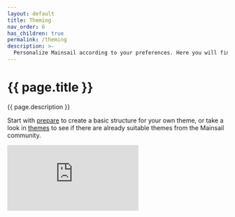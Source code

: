 ```yaml
---
layout: default
title: Theming
nav_order: 6
has_children: true
permalink: /theming
description: >-
  Personalize Mainsail according to your preferences. Here you will find instructions for custom background images, logos, icons & more.
---
```


# {{ page.title }}
{{ page.description }}

Start with [prepare](/theming/prepare) to create a basic structure for your own theme, or take a look in [themes](/theming/themes) to see if there are already suitable themes from the Mainsail community.

<div class="youtube-container">
  <iframe type="text/html" src="https://www.youtube.com/embed/kbSfLQtl4tA" frameborder="0"></iframe>
</div>